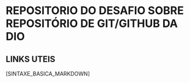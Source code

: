 # REPOSITORIO DO DESAFIO SOBRE REPOSITÓRIO DE GIT/GITHUB DA DIO


## LINKS UTEIS 
[SINTAXE_BASICA_MARKDOWN]
